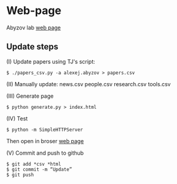 # Web-page

Abyzov lab [web page](https://abyzovlab.github.io/Web-page/)

## Update steps

(I) Update papers using TJ's script:
```
$ ./papers_csv.py -a alexej.abyzov > papers.csv
```

(II) Manually update: news.csv people.csv research.csv tools.csv

(III) Generate page
```
$ python generate.py > index.html
```

(IV) Test
```
$ python -m SimpleHTTPServer
```
Then open in broser [web page](localhost:8000)

(V) Commit and push to github
```
$ git add *csv *html
$ git commit -m “Update”
$ git push
```

